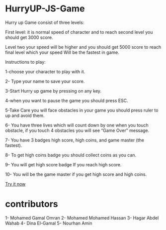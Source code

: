# HurryUP-JS-Game
Hurry up Game consist of three levels:
>>
First level: it is normal speed of character and to reach second level you should get 3000 score.

Level two your speed will be higher and you should get 5000 score to reach final level which your speed 
Will be the fastest in game.
 
Instructions to play:

1-choose your character to play with it. 

2- Type your name to save your score.

3-Start Hurry up game by pressing on any key.

4-when you want to pause the game you should press ESC. 

5-Take Care you will face obstacles in your game you should press ruler to up and avoid them.

6- You have three lives which will count down by one when you touch obstacle, if you touch 4 obstacles you will see “Game Over” message.

7- You have 3 badges high score, high coins, and game master (the fastest). 

8- To get high coins badge you should collect coins as you can.

9- You will get high score badge If you reach high score.

10- You will be the game master if you get high score and high coins.

[Try it now](https://mohamedgomran.github.io/HurryUP-JS-Game/index.html)

    
# contributors
1- Mohamed Gamal Omran
2- Mohamed Mohamed Hassan
3- Hagar Abdel Wahab
4- Dina El-Gamal
5- Nourhan Amin
